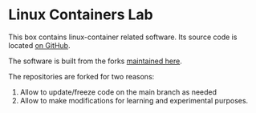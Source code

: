# Linux Containers Lab

This box contains linux-container related software.
Its source code is located [on GitHub](https://github.com/fwilhe2/containers-knowledge-base).

The software is built from the forks [maintained here](https://github.com/fwilhe-containers).

The repositories are forked for two reasons:

1. Allow to update/freeze code on the main branch as needed
2. Allow to make modifications for learning and experimental purposes.